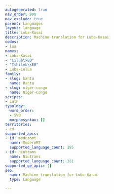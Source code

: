 ```yaml
---
autogenerated: true
nav_order: 998
nav_exclude: true
parent: Languages
layout: language
title: Luba-Kasai
description: Machine translation for Luba-Kasai
codes:
- lua
names:
- Luba-Kasai
- "Cilub\xE0"
- "Tshilub\xE0"
- Luba-Lulua
family:
- slug: bantu
  name: Bantu
- slug: niger-congo
  name: Niger-Congo
scripts:
- Latn
typology:
  word_order:
  - SVO
  morphosyntax: []
territories:
- cd
supported_apis:
- id: modernmt
  name: ModernMT
  supported_language_count: 195
- id: niutrans
  name: Niutrans
  supported_language_count: 381
supported_qe_apis: []
seo:
  name: Machine translation for Luba-Kasai
  type: Language

---
```


